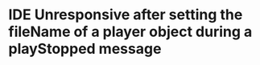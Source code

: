#      IDE Unresponsive after setting the fileName of a player object during a playStopped message 
